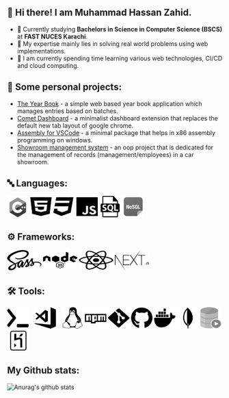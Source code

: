 ## 👋 Hi there! I am Muhammad Hassan Zahid.

- 🏫 Currently studying <b>Bachelors in Science in Computer Science (BSCS)</b> at <b>FAST NUCES Karachi</b>.
- 🔧 My expertise mainly lies in solving real world problems using web implementations.
- 📖 I am currently spending time learning various web technologies, CI/CD and cloud computing.

## 🚀 Some personal projects:

- [The Year Book](https://github.com/hassanzhd/the-year-book) - a simple web based year book application which manages entries based on batches.
- [Comet Dashboard](https://github.com/hassanzhd/Comet-Dashboard) - a minimalist dashboard extension that replaces the default new tab layout of google chrome.
- [Assembly for VSCode](https://github.com/hassanzhd/Assembly-For-VScode) - a minimal package that helps in x86 assembly programming on windows.
- [Showroom management system](https://github.com/hassanzhd/Management-System-Vectors) - an oop project that is dedicated for the management of records (management/employees) in a car showroom.

## 🔤 Languages:

<div>
<img src="img/logo1.png" height="50" width="50px">
<img src="img/logo2.svg" height="50" width="50px">
<img src="img/logo3.svg" height="50" width="50px">
<img src="img/logo4.svg" height="50" width="50px">
<img src="img/logo6.svg" height="50" width="50px">
<img src="img/logo7.png" height="50" width="50px">
</div>

## :gear: Frameworks:

<div>
<img src="img/logo5.svg" height="50" width="80px">
<img src="img/logo10.svg" height="50" width="80px">
<img src="img/logo8.svg" height="50" width="80px">
<img src="img/logo9.svg" height="50" width="80px">
</div>

## 🛠 Tools:

<div>
<img src="img/logo17.svg" height="50" width="50px">
<img src="img/logo11.webp" style="padding-left: 10px;" height="50" width="50px">
<img src="img/logo14.svg" style="padding-left: 10px;" height="50" width="50px">
<img src="img/logo12.svg"  height="50" width="50px">
<img src="img/logo16.svg" height="50" width="50px">
<img src="img/logo13.svg" height="50" width="50px">
<img src="img/logo19.svg" height="50" width="50px">
<img src="img/logo15.png" height="50" width="50px">
<img src="img/logo18.png" height="50" width="50px">
<img src="img/logo20.png" height="50" width="50px">
</div>

## My Github stats:

![Anurag's github stats](https://github-readme-stats.vercel.app/api?username=hassanzhd)

